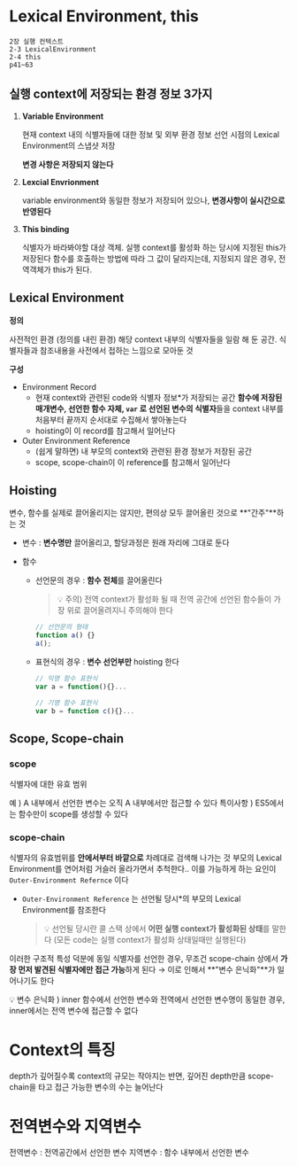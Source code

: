 # Lexical Environment, this

```
2장 실행 컨텍스트
2-3 LexicalEnvironment
2-4 this
p41~63
```

## 실행 context에 저장되는 환경 정보 3가지

1. **Variable Environment**

   현재 context 내의 식별자들에 대한 정보 및 외부 환경 정보
   선언 시점의 Lexical Environment의 스냅샷 저장

   **변경 사항은 저장되지 않는다**

2. **Lexcial Envrionment**

   variable environment와 동일한 정보가 저장되어 있으나, **변경사항이 실시간으로 반영된다**

3. **This binding**

   식별자가 바라봐야할 대상 객체.
   실행 context를 활성화 하는 당시에 지정된 this가 저장된다
   함수를 호출하는 방법에 따라 그 값이 달라지는데, 지정되지 않은 경우, 전역객체가 this가 된다.

## Lexical Environment

**정의**

사전적인 환경 (정의를 내린 환경)
해당 context 내부의 식별자들을 일람 해 둔 공간. 식별자들과 참조내용을 사전에서 접하는 느낌으로 모아둔 것

**구성**

- Environment Record
  - 현재 context와 관련된 code와 식별자 정보\*가 저장되는 공간
    **함수에 저장된 매개변수, 선언한 함수 자체, `var` 로 선언된 변수의 식별자**들을 context 내부를 처음부터 끝까지 순서대로 수집해서 쌓아놓는다
  - hoisting이 이 record를 참고해서 일어난다
- Outer Environment Reference
  - (쉽게 말하면) 내 부모의 context와 관련된 환경 정보가 저장된 공간
  - scope, scope-chain이 이 reference를 참고해서 일어난다

## Hoisting

변수, 함수를 실제로 끌어올리지는 않지만, 편의상 모두 끌어올린 것으로 **"간주"**하는 것

- 변수 : **변수명만** 끌어올리고, 할당과정은 원래 자리에 그대로 둔다
- 함수

  - 선언문의 경우 : **함수 전체**를 끌어올린다

    > 💡 주의) 전역 context가 활성화 될 때 전역 공간에 선언된 함수들이 가장 위로 끌어올려지니 주의해야 한다

    ```jsx
    // 선언문의 형태
    function a() {}
    a();
    ```

  - 표현식의 경우 : **변수 선언부만** hoisting 한다

    ```jsx
    // 익명 함수 표현식
    var a = function(){}...

    // 기명 함수 표현식
    var b = function c(){}...
    ```

## Scope, Scope-chain

### scope

식별자에 대한 유효 범위

예 ) A 내부에서 선언한 변수는 오직 A 내부에서만 접근할 수 있다
특이사항 ) ES5에서는 함수만이 scope를 생성할 수 있다

### scope-chain

식별자의 유효범위를 **안에서부터 바깥으로** 차례대로 검색해 나가는 것
부모의 Lexical Environment를 연어처럼 거슬러 올라가면서 추척한다..
이를 가능하게 하는 요인이 `Outer-Environment Refernce` 이다

- `Outer-Environment Reference` 는 선언될 당시\*의 부모의 Lexical Environment를 참조한다
  > 💡 선언될 당시란 콜 스택 상에서 **어떤 실행 context가 활성화된 상태**를 말한다
  > (모든 code는 실행 context가 활성화 상태일때만 실행된다)

이러한 구조적 특성 덕분에 동일 식별자를 선언한 경우, 무조건 scope-chain 상에서 **가장 먼저 발견된 식별자에만 접근 가능**하게 된다 → 이로 인해서 **"변수 은닉화"**가 일어나기도 한다

<aside>
💡 변수 은닉화 ) inner 함수에서 선언한 변수와 전역에서 선언한 변수명이 동일한 경우, inner에서는 전역 변수에 접근할 수 없다
</aside>

# Context의 특징

depth가 깊어질수록 context의 규모는 작아지는 반면, 깊어진 depth만큼 scope-chain을 타고 접근 가능한 변수의 수는 늘어난다

# 전역변수와 지역변수

전역변수 : 전역공간에서 선언한 변수
지역변수 : 함수 내부에서 선언한 변수
